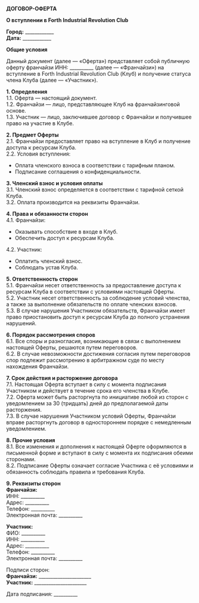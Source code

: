 **ДОГОВОР-ОФЕРТА**  

**О вступлении в Forth Industrial Revolution Club**  

**Город:** ____________  
**Дата:** ____________  

**Общие условия**  

Данный документ (далее — «Оферта») представляет собой публичную оферту франчайзи ИНН: __________ (далее — «Франчайзи») на вступление в Forth Industrial Revolution Club (Клуб) и получение статуса члена Клуба (далее — «Участник»).  

**1. Определения**  
1.1. Оферта — настоящий документ.  
1.2. Франчайзи — лицо, представляющее Клуб на франчайзинговой основе.  
1.3. Участник — лицо, заключившее договор с Франчайзи и получившее право на участие в Клубе.  

**2. Предмет Оферты**  
2.1. Франчайзи предоставляет право на вступление в Клуб и получение доступа к ресурсам Клуба.  
2.2. Условия вступления:  
 - Оплата членского взноса в соответствии с тарифным планом.  
 - Подписание соглашения о конфиденциальности.  

**3. Членский взнос и условия оплаты**  
3.1. Членский взнос определяется в соответствии с тарифной сеткой Клуба.  
3.2. Оплата производится на реквизиты Франчайзи.  

**4. Права и обязанности сторон**  
4.1. Франчайзи:  
 - Оказывать способствие в входе в Клуб.  
 - Обеспечить доступ к ресурсам Клуба.  

4.2. Участник:  
 - Оплатить членский взнос.  
 - Соблюдать устав Клуба.

**5. Ответственность сторон**  
5.1. Франчайзи несет ответственность за предоставление доступа к ресурсам Клуба в соответствии с условиями настоящей Оферты.  
5.2. Участник несет ответственность за соблюдение условий членства, а также за выполнение обязательств по оплате членских взносов.  
5.3. В случае нарушения Участником обязательств, Франчайзи имеет право приостановить доступ к ресурсам Клуба до полного устранения нарушений.  

**6. Порядок рассмотрения споров**  
6.1. Все споры и разногласия, возникающие в связи с выполнением настоящей Оферты, решаются путем переговоров.  
6.2. В случае невозможности достижения согласия путем переговоров спор подлежит рассмотрению в арбитражном суде по месту нахождения Франчайзи.  

**7. Срок действия и расторжение договора**  
7.1. Настоящая Оферта вступает в силу с момента подписания Участником и действует в течение срока его членства в Клубе.  
7.2. Оферта может быть расторгнута по инициативе любой из сторон с уведомлением за 30 (тридцать) дней до предполагаемой даты расторжения.  
7.3. В случае нарушения Участником условий Оферты, Франчайзи вправе расторгнуть договор в одностороннем порядке с немедленным уведомлением.  

**8. Прочие условия**  
8.1. Все изменения и дополнения к настоящей Оферте оформляются в письменной форме и вступают в силу с момента их подписания обеими сторонами.  
8.2. Подписание Оферты означает согласие Участника с её условиями и обязанность соблюдать правила и требования Клуба.  

**9. Реквизиты сторон**  
**Франчайзи:**  
ИНН: __________  
Адрес: __________  
Телефон: __________  
Электронная почта: __________  

**Участник:**  
ФИО: __________  
ИНН: __________  
Адрес: __________  
Телефон: __________  
Электронная почта: __________  

Подписи сторон:  
**Франчайзи:** ______________________  
**Участник:** ______________________  

Дата подписания: __________

